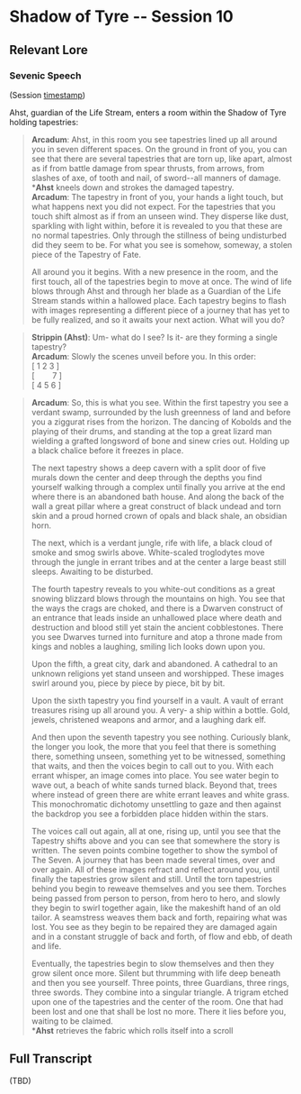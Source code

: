 # Shadow of Tyre -- Session 10

## Relevant Lore

### Sevenic Speech

(Session [timestamp](https://youtu.be/EjoWvD5zs7w?list=PLfASEnzB7i1ZvFLtEEkDdVDzHBFZd9He1&t=9810))

Ahst, guardian of the Life Stream, enters a room within the Shadow of Tyre holding tapestries:

> **Arcadum**: Ahst, in this room you see tapestries lined up all around you in seven different spaces. On the ground in front of you, you can see that there are several tapestries that are torn up, like apart, almost as if from battle damage from spear thrusts, from arrows, from slashes of axe, of tooth and nail, of sword--all manners of damage.<br>
> ***Ahst** kneels down and strokes the damaged tapestry.<br>
> **Arcadum**: The tapestry in front of you, your hands a light touch, but what happens next you did not expect. For the tapestries that you touch shift almost as if from an unseen wind. They disperse like dust, sparkling with light within, before it is revealed to you that these are no normal tapestries. Only through the stillness of being undisturbed did they seem to be. For what you see is somehow, someway, a stolen piece of the Tapestry of Fate.
>
> All around you it begins. With a new presence in the room, and the first touch, all of the tapestries begin to move at once. The wind of life blows through Ahst and through her blade as a Guardian of the Life Stream stands within a hallowed place. Each tapestry begins to flash with images representing a different piece of a journey that has yet to be fully realized, and so it awaits your next action. What will you do?

> **Strippin (Ahst)**: Um- what do I see? Is it- are they forming a single tapestry?<br>
**Arcadum**: Slowly the scenes unveil before you. In this order:<br>
[ 1 2 3 ]<br>
[&nbsp;&nbsp;&nbsp;&nbsp;&nbsp;&nbsp;&nbsp;&nbsp;7&nbsp;]<br>
[ 4 5 6 ]

> **Arcadum**: So, this is what you see. Within the first tapestry you see a verdant swamp, surrounded by the lush greenness of land and before you a ziggurat rises from the horizon. The dancing of Kobolds and the playing of their drums, and standing at the top a great lizard man wielding a grafted longsword of bone and sinew cries out. Holding up a black chalice before it freezes in place.
>
> The next tapestry shows a deep cavern with a split door of five murals down the center and deep through the depths you find yourself walking through a complex until finally you arrive at the end where there is an abandoned bath house. And along the back of the wall a great pillar where a great construct of black undead and torn skin and a proud horned crown of opals and black shale, an obsidian horn.
>
> The next, which is a verdant jungle, rife with life, a black cloud of smoke and smog swirls above. White-scaled troglodytes move through the jungle in errant tribes and at the center a large beast still sleeps. Awaiting to be disturbed. 
>
> The fourth tapestry reveals to you white-out conditions as a great snowing blizzard blows through the mountains on high. You see that the ways the crags are choked, and there is a Dwarven construct of an entrance that leads inside an unhallowed place where death and destruction and blood still yet stain the ancient cobblestones. There you see Dwarves turned into furniture and atop a throne made from kings and nobles a laughing, smiling lich looks down upon you.
>
> Upon the fifth, a great city, dark and abandoned. A cathedral to an unknown religions yet stand unseen and worshipped. These images swirl around you, piece by piece by piece, bit by bit.
>
> Upon the sixth tapestry you find yourself in a vault. A vault of errant treasures rising up all around you. A very- a ship within a bottle. Gold, jewels, christened weapons and armor, and a laughing dark elf.
>
> And then upon the seventh tapestry you see nothing. Curiously blank, the longer you look, the more that you feel that there is something there, something unseen, something yet to be witnessed, something that waits, and then the voices begin to call out to you. With each errant whisper, an image comes into place. You see water begin to wave out, a beach of white sands turned black. Beyond that, trees where instead of green there are white errant leaves and white grass. This monochromatic dichotomy unsettling to gaze and then against the backdrop you see a forbidden place hidden within the stars.
>
> The voices call out again, all at one, rising up, until you see that the Tapestry shifts above and you can see that somewhere the story is written. The seven points combine together to show the symbol of The Seven. A journey that has been made several times, over and over again. All of these images refract and reflect around you, until finally the tapestries grow silent and still. Until the torn tapestries behind you begin to reweave themselves and you see them. Torches being passed from person to person, from hero to hero, and slowly they begin to swirl together again, like the makeshift hand of an old tailor. A seamstress weaves them back and forth, repairing what was lost. You see as they begin to be repaired they are damaged again and in a constant struggle of back and forth, of flow and ebb, of death and life.
>
> Eventually, the tapestries begin to slow themselves and then they grow silent once more. Silent but thrumming with life deep beneath and then you see yourself. Three points, three Guardians, three rings, three swords. They combine into a singular triangle. A trigram etched upon one of the tapestries and the center of the room. One that had been lost and one that shall be lost no more. There it lies before you, waiting to be claimed.<br>
***Ahst** retrieves the fabric which rolls itself into a scroll

## Full Transcript

(TBD)
